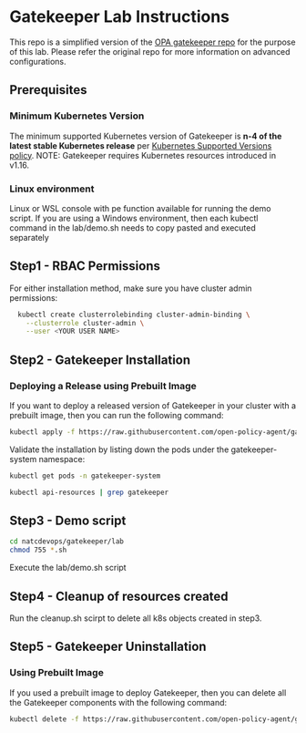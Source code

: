 
# Gatekeeper Lab Instructions

This repo is a simplified version of the [OPA gatekeeper repo](https://github.com/open-policy-agent/gatekeeper) for the purpose of this lab. Please refer the original repo for more information on advanced configurations. 


## Prerequisites

### Minimum Kubernetes Version

The minimum supported Kubernetes version of Gatekeeper is **n-4 of the latest stable Kubernetes release** per [Kubernetes Supported Versions policy](https://kubernetes.io/releases/version-skew-policy/). NOTE: Gatekeeper requires Kubernetes resources introduced in v1.16.

### Linux environment

Linux or WSL console with pe function available for running the demo script.  If you are using a Windows environment, then each kubectl command in the lab/demo.sh needs to copy pasted and executed separately



## Step1 - RBAC Permissions

For either installation method, make sure you have cluster admin permissions:

```sh
  kubectl create clusterrolebinding cluster-admin-binding \
    --clusterrole cluster-admin \
    --user <YOUR USER NAME>
```

## Step2 - Gatekeeper Installation

### Deploying a Release using Prebuilt Image

If you want to deploy a released version of Gatekeeper in your cluster with a prebuilt image, then you can run the following command:

```sh
kubectl apply -f https://raw.githubusercontent.com/open-policy-agent/gatekeeper/release-3.5/deploy/gatekeeper.yaml
```
Validate the installation by listing down the pods under the gatekeeper-system namespace:
```sh
kubectl get pods -n gatekeeper-system
```

```sh
kubectl api-resources | grep gatekeeper
```
## Step3 - Demo script
```sh
cd natcdevops/gatekeeper/lab
chmod 755 *.sh
```
Execute the lab/demo.sh script

## Step4 - Cleanup of resources created

Run the cleanup.sh scirpt to delete all k8s objects created in step3.

## Step5 - Gatekeeper Uninstallation

### Using Prebuilt Image

If you used a prebuilt image to deploy Gatekeeper, then you can delete all the Gatekeeper components with the following command:

  ```sh
  kubectl delete -f https://raw.githubusercontent.com/open-policy-agent/gatekeeper/release-3.5/deploy/gatekeeper.yaml
  ```

